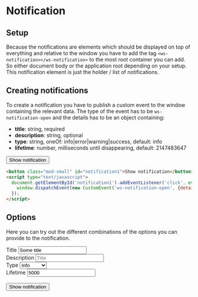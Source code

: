 # Notification

## Setup
Because the notifications are elements which should be displayed on top of everything and relative to the window
you have to add the tag `<ws-notification></ws-notification>` to the most root container you can add.
So either document body or the application root depending on your setup. This notification element is
just the holder / list of notifications.

## Creating notifications
To create a notification you have to publish a custom event to the window containing the relevant data.
The type of the event has to be `ws-notification-open` and the details has to be an object containing:
- **title**: string, required
- **description**: string, optional
- **type**: string, oneOf: info|error|warning|success, default: info
- **lifetime**: number, milliseconds until disappearing, default: 2147483647

<button class="mod-small" id="notification1" click.delegate="notification({title: 'Do you want to stay logged in?', type: 'info', lifetime: 5000})">Show notification</button>
```html
<button class="mod-small" id="notification1">Show notification</button>
<script type="text/javascript">
  document.getElementById('notification1').addEventListener('click', event => {
    window.dispatchEvent(new CustomEvent('ws-notification-open', {detail: {title: 'Do you want to stay logged in?', type: 'info', lifetime: 5000}}));
  });
</script>
```

## Options
Here you can try out the different combinations of the options you can provide to the notification.
<div class="row collapse">
  <div class="column small-6">
    <label>Title</label>
    <input type="text" placeholder="Title" value="Some title" ref="navTitle" />
  </div>
  <div class="column small-6">
    <label>Description</label>
    <input type="text" placeholder="Title" ref="navDescription" />
  </div>
  <div class="column small-6">
    <label>Type</label>
    <select ref="navType">
      <option value="info">Info</option>
      <option value="success">Success</option>
      <option value="warning">Warning</option>
      <option value="error">Error</option>
    </select>
  </div>
  <div class="column small-6">
    <label>Lifetime</label>
    <input type="number" placeholder="Title" value="5000" ref="navLifetime" />
  </div>
</div></br>
<button class="mod-small" click.delegate="notification({title: navTitle.value, description: navDescription.value, type: navType.value, lifetime: navLifetime.value})">Show notification</button>

